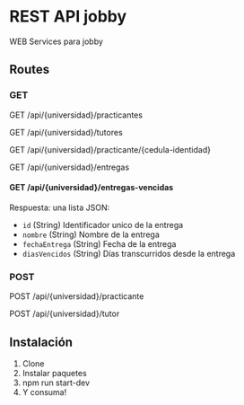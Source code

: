 # REST API jobby

WEB Services para jobby

## Routes
### GET
GET /api/{universidad}/practicantes

GET /api/{universidad}/tutores

GET /api/{universidad}/practicante/{cedula-identidad}

GET /api/{universidad}/entregas

#### GET /api/{universidad}/entregas-vencidas

Respuesta: una lista JSON:

* `id` (String) Identificador unico de la entrega
* `nombre` (String) Nombre de la entrega
* `fechaEntrega` (String) Fecha de la entrega
* `diasVencidos` (String) Días transcurridos desde la entrega


### POST
POST /api/{universidad}/practicante

POST /api/{universidad}/tutor

## Instalación

1. Clone
2. Instalar paquetes
3. npm run start-dev
4. Y consuma!
